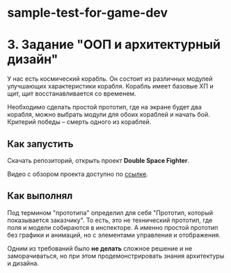 # sample-test-for-game-dev

# 3. Задание "ООП и архитектурный дизайн"
У нас есть космический корабль. Он состоит из различных модулей улучшающих характеристики корабля. Корабль имеет базовые ХП и щит, щит восстанавливается со временем.

Необходимо сделать простой прототип, где на экране будет два корабля, можно выбрать модули для обоих кораблей и начать бой. Критерий победы – смерть одного из кораблей. 

## Как запустить
Скачать репозиторий, открыть проект **Double Space Fighter**.

Видео с обзором проекта доступно по [ссылке](https://drive.google.com/drive/folders/1ePOjesrj7FJso72EB5T4gFcVLinK8OaU?usp=share_link).

## Как выполнял
Под термином "прототипа" определил для себя "Прототип, который показывается заказчику". То есть, это не технический прототип, где поля и модели собираются в инспекторе. А именно простой прототип без графики и анимаций, но с элементами управления и отображения.

Одним из требований было **не делать** сложное решение и не заморачиваться, но при этом продемонстрировать знания архитектуры и дизайна.